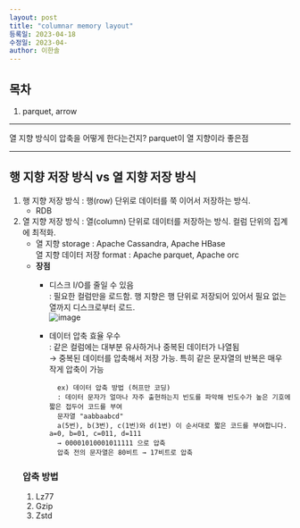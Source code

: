 ```yaml
---
layout: post
title: "columnar memory layout"
등록일: 2023-04-18
수정일: 2023-04-
author: 이한솔
---
```



## **목차**
1. parquet, arrow


---

열 지향 방식이 압축을 어떻게 한다는건지?
parquet이 열 지향이라 좋은점


---

## **행 지향 저장 방식 vs 열 지향 저장 방식**
1. 행 지향 저장 방식 : 행(row) 단위로 데이터를 쭉 이어서 저장하는 방식.    
    - RDB    
2. 열 지향 저장 방식 : 열(column) 단위로 데이터를 저장하는 방식. 컬럼 단위의 집계에 최적화.    
   - 열 지향 storage : Apache Cassandra, Apache HBase    
     열 지향 데이터 저장 format : Apache parquet, Apache orc    
   - **장점**
        - 디스크 I/O를 줄일 수 있음    
        : 필요한 컬럼만을 로드함. 행 지향은 행 단위로 저장되어 있어서 필요 없는 열까지 디스크로부터 로드.    
        ![image](https://user-images.githubusercontent.com/109563345/233277650-c7369dea-5406-4b42-ba55-908898b9f77d.png)
        - 데이터 압축 효율 우수    
        : 같은 컬럼에는 대부분 유사하거나 중복된 데이터가 나열됨     
            → 중복된 데이터를 압축해서 저장 가능. 특히 같은 문자열의 반복은 매우 작게 압축이 가능    
            
                ex) 데이터 압축 방법 (허프만 코딩)        
                : 데이터 문자가 얼마나 자주 출현하는지 빈도를 파악해 빈도수가 높은 기호에 짧은 접두어 코드를 부여    
                문자열 "aabbaabcd"    
                a(5번), b(3번), c(1번)와 d(1번) 이 순서대로 짧은 코드를 부여합니다. a=0, b=01, c=011, d=111    
                → 00001010001011111 으로 압축    
                압축 전의 문자열은 80비트 → 17비트로 압축    
            
    ### 압축 방법
    1. Lz77
    2. Gzip
    3. Zstd

